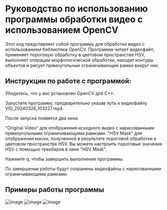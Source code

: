 # Руководство по использованию программы обработки видео с использованием OpenCV
Этот код представляет собой программу для обработки видео с использованием библиотеки OpenCV. Программа читает видеофайл, применяет пороговую обработку в цветовом пространстве HSV, выполняет операции морфологической обработки, находит контуры объектов и рисует прямоугольные ограничивающие рамки вокруг них.

## Инструкции по работе с программой:
Убедитесь, что у вас установлен OpenCV для C++.  

Запустите программу, предварительно указав путь к видеофайлу VID_20240326_103227.mp4.  

После запуска появятся два окна:

"Original Video" для отображения исходного видео с нарисованными прямоугольными ограничивающими рамками.
"HSV Mask" для отображения маски, полученной в результате пороговой обработки в цветовом пространстве HSV.
Вы можете настроить пороговые значения HSV с помощью трекбаров в окне "HSV Mask".

Нажмите q, чтобы завершить выполнение программы.

По завершении работы будут сохранены видеофайлы с нарисованными ограничивающими рамками.

## Примеры работы программы
![image](https://github.com/Yoshi31/patern_recognition_practic_2603/assets/62884580/134adcce-173f-4192-a97b-890f6d6708df)
![image](https://github.com/Yoshi31/patern_recognition_practic_2603/assets/62884580/bb9792d6-cdfa-4fdc-b37a-1671622a258a)
![image](https://github.com/Yoshi31/patern_recognition_practic_2603/assets/62884580/ea818600-98e7-4e59-8f4c-c8e6656ff61c)


